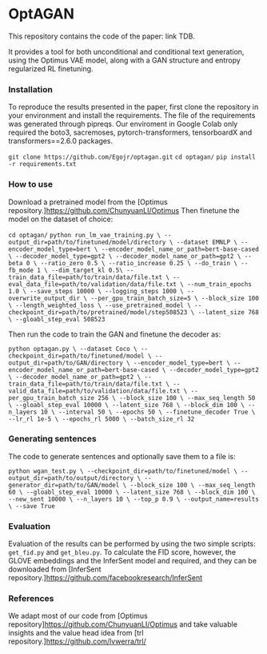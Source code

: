 # OptAGAN

This repository contains the code of the paper: link TDB.

It provides a tool for both unconditional and conditional text generation, using the Optimus VAE model, along with a GAN structure and entropy regularized RL finetuning.

### Installation
To reproduce the results presented in the paper, first clone the repository in your environment and install the requirements. 
The file of the requirements was generated through pipreqs. Our enviroment in Google Colab only required the boto3, sacremoses, pytorch-transformers, tensorboardX and transformers==2.6.0 packages.

`git clone https://github.com/Egojr/optagan.git`
`cd optagan/`
`pip install -r requirements.txt`

### How to use

Download a pretrained model from the [Optimus repository.]https://github.com/ChunyuanLI/Optimus
Then finetune the model on the dataset of choice:

`cd optagan/`
`python run_lm_vae_training.py \
    --output_dir=path/to/finetuned/model/directory \
    --dataset EMNLP \
    --encoder_model_type=bert \
    --encoder_model_name_or_path=bert-base-cased \
    --decoder_model_type=gpt2 \
    --decoder_model_name_or_path=gpt2 \
    --beta 0 \
    --ratio_zero 0.5 \
    --ratio_increase 0.25 \
    --do_train \
    --fb_mode 1 \
    --dim_target_kl 0.5\
    --train_data_file=path/to/train/data/file.txt \
    --eval_data_file=path/to/validation/data/file.txt \
    --num_train_epochs 1.0 \
    --save_steps 10000 \
    --logging_steps 1000 \
    --overwrite_output_dir \
    --per_gpu_train_batch_size=5 \
    --block_size 100 \
    --length_weighted_loss \
    --use_pretrained_model \
    --checkpoint_dir=path/to/pretrained/model/step508523 \
    --latent_size 768 \
    --gloabl_step_eval 508523`


Then run the code to train the GAN and finetune the decoder as:

`python optagan.py \
    --dataset Coco \
    --checkpoint_dir=path/to/finetuned/model \
    --output_dir=path/to/GAN/directory \
    --encoder_model_type=bert \
    --encoder_model_name_or_path=bert-base-cased \
    --decoder_model_type=gpt2 \
    --decoder_model_name_or_path=gpt2 \
    --train_data_file=path/to/train/data/file.txt \
    --valid_data_file=path/to/validation/data/file.txt \
    --per_gpu_train_batch_size 256 \
    --block_size 100 \
    --max_seq_length 50 \
    --gloabl_step_eval 10000 \
    --latent_size 768 \
    --block_dim 100 \
    --n_layers 10 \
    --interval 50 \
    --epochs 50 \
    --finetune_decoder True \
    --lr_rl 1e-5 \
    --epochs_rl 5000 \
    --batch_size_rl 32`
    
    
### Generating sentences

The code to generate sentences and optionally save them to a file is:

`python wgan_test.py \
    --checkpoint_dir=path/to/finetuned/model \
    --output_dir=path/to/output/directory \
    --generator_dir=path/to/GAN/model \
    --block_size 100 \
    --max_seq_length 60 \
    --gloabl_step_eval 10000 \
    --latent_size 768 \
    --block_dim 100 \
    --new_sent 10000 \
    --n_layers 10 \
    --top_p 0.9 \
    --output_name=results \
    --save True`
    
### Evaluation

Evaluation of the results can be performed by using the two simple scripts: `get_fid.py` and `get_bleu.py`. To calculate the FID score, however, the GLOVE embeddings and the InferSent model and required, and they can be downloaded from [InferSent repository.]https://github.com/facebookresearch/InferSent


### References

We adapt most of our code from [Optimus repository]https://github.com/ChunyuanLI/Optimus and take valuable insights and the value head idea from [trl repository.]https://github.com/lvwerra/trl/
